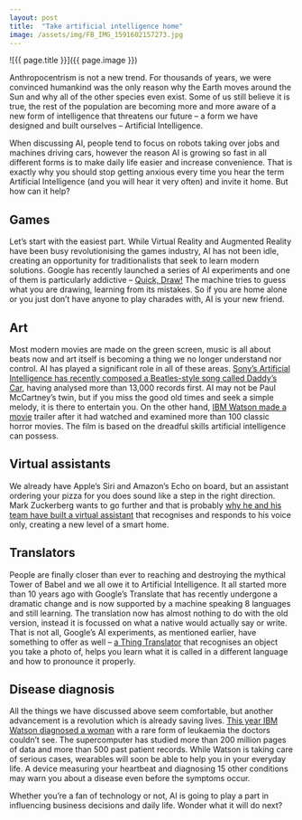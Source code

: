 ```yaml
---
layout: post
title:  "Take artificial intelligence home"
image: /assets/img/FB_IMG_1591602157273.jpg
---
```


![{{ page.title }}]({{ page.image }})

Anthropocentrism is not a new trend. For thousands of years, we were convinced humankind was the only reason why the Earth moves around the Sun and why all of the other species even exist. Some of us still believe it is true, the rest of the population are becoming more and more aware of a new form of intelligence that threatens our future – a form we have designed and built ourselves – Artificial Intelligence.

When discussing AI, people tend to focus on robots taking over jobs and machines driving cars, however the reason AI is growing so fast in all different forms is to make daily life easier and increase convenience. That is exactly why you should stop getting anxious every time you hear the term Artificial Intelligence (and you will hear it very often) and invite it home. But how can it help?

## Games
Let’s start with the easiest part. While Virtual Reality and Augmented Reality have been busy revolutionising the games industry, AI has not been idle, creating an opportunity for traditionalists that seek to learn modern solutions. Google has recently launched a series of AI experiments and one of them is particularly addictive – [Quick, Draw!](https://experiments.withgoogle.com/quick-draw) The machine tries to guess what you are drawing, learning from its mistakes. So if you are home alone or you just don’t have anyone to play charades with, AI is your new friend.

## Art
Most modern movies are made on the green screen, music is all about beats now and art itself is becoming a thing we no longer understand nor control. AI has played a significant role in all of these areas. [Sony’s Artificial Intelligence has recently composed a Beatles-style song called Daddy’s Car](https://www.theverge.com/2016/9/26/13055938/ai-pop-song-daddys-car-sony), having analysed more than 13,000 records first. AI may not be Paul McCartney’s twin, but if you miss the good old times and seek a simple melody, it is there to entertain you. On the other hand, [IBM Watson made a movie](https://www.polygon.com/2016/9/1/12753298/morgan-trailer-artificial-intelligence) trailer after it had watched and examined more than 100 classic horror movies. The film is based on the dreadful skills artificial intelligence can possess.

## Virtual assistants
We already have Apple’s Siri and Amazon’s Echo on board, but an assistant ordering your pizza for you does sound like a step in the right direction. Mark Zuckerberg wants to go further and that is probably [why he and his team have built a virtual assistant](https://www.theverge.com/2016/8/29/12691608/mark-zuckerberg-artificial-intelligence-smart-house-demo) that recognises and responds to his voice only, creating a new level of a smart home.

## Translators
People are finally closer than ever to reaching and destroying the mythical Tower of Babel and we all owe it to Artificial Intelligence. It all started more than 10 years ago with Google’s Translate that has recently undergone a dramatic change and is now supported by a machine speaking 8 languages and still learning. The translation now has almost nothing to do with the old version, instead it is focussed on what a native would actually say or write. That is not all, Google’s AI experiments, as mentioned earlier, have something to offer as well – [a Thing Translator](https://www.youtube.com/watch?v=bH5sU7ew5V4) that recognises an object you take a photo of, helps you learn what it is called in a different language and how to pronounce it properly.

## Disease diagnosis
All the things we have discussed above seem comfortable, but another advancement is a revolution which is already saving lives. [This year IBM Watson diagnosed a woman](https://www.newscientist.com/article/2109354-dr-house-goes-digital-as-ibms-watson-diagnoses-rare-diseases/) with a rare form of leukaemia the doctors couldn’t see. The supercomputer has studied more than 200 million pages of data and more than 500 past patient records. While Watson is taking care of serious cases, wearables will soon be able to help you in your everyday life. A device measuring your heartbeat and diagnosing 15 other conditions may warn you about a disease even before the symptoms occur.

Whether you’re a fan of technology or not, AI is going to play a part in influencing business decisions and daily life. Wonder what it will do next?
